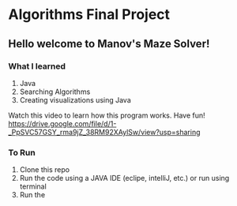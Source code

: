# Algorithms Final Project


## Hello welcome to Manov's Maze Solver!

### What I learned

1. Java
2. Searching Algorithms
3. Creating visualizations using Java

Watch this video to learn how this program works. Have fun!
https://drive.google.com/file/d/1-_PpSVC57GSY_rma9jZ_38RM92XAylSw/view?usp=sharing

### To Run
1. Clone this repo
2. Run the code using a JAVA IDE (eclipe, intelliJ, etc.) or run using terminal
3. Run the 
